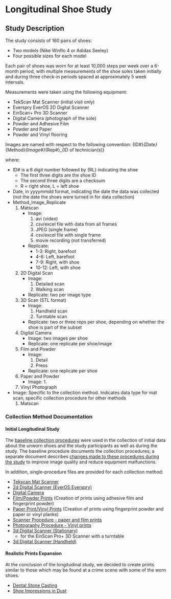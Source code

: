 Longitudinal Shoe Study
================

## Study Description

The study consists of 160 pairs of shoes:
- Two models (Nike Winflo 4 or Adidas Seeley)
- Four possible sizes for each model

Each pair of shoes was worn for at least 10,000 steps per week over a 6-month period, with multiple measurements of the shoe soles taken initially and during three check-in periods spaced at approximately 5 week intervals. 

Measurements were taken using the following equipment:

- TekScan Mat Scanner (initial visit only)
- Everspry EverOS 2D Digital Scanner
- EinScan+ Pro 3D Scanner
- Digital Camera (photograph of the sole)
- Powder and Adhesive Film
- Powder and Paper
- Powder and Vinyl flooring

Images are named with respect to the following convention:
{ID#}_{Date}_{Method}_{Image#}_{Rep#}_{ID of technician(s)}

where:
- ID# is a 6 digit number followed by {RL} indicating the shoe
    - The first three digits are the shoe ID
    - The second three digits are a checksum
    - R = right shoe, L = left shoe
- Date, in yyyymmdd format, indicating the date the data was collected (not the date the shoes were turned in for data collection)
- Method_Image_Replicate
    1. Matscan
        - Image:
            1. avi (video)
            2. csv/excel file with data from all frames
            3. JPEG (single frame)
            4. csv/excel file with single frame
            5. movie recording (not transferred)
        - Replicate:
            - 1-3: Right, barefoot
            - 4-6: Left, barefoot
            - 7-9: Right, with shoe
            - 10-12: Left, with shoe
    2. 2D Digital Scan
        - Image: 
            1. Detailed scan
            2. Walking scan
        - Replicate: two per image type
    3. 3D Scan (STL format)
        - Image:
            1. Handheld scan
            2. Turntable scan
        - Replicate: two or three reps per shoe, depending on whether the shoe is part of the subset
    4. Digital Camera
        - Image: two images per shoe
        - Replicate: one replicate per shoe/image
    5. Film and Powder
        - Image: 
            1. Detail
            2. Press
        - Replicate: one replicate per shoe
    6. Paper and Powder
        - Image: 
            1. 
    7. Vinyl Photograph
- Image: Specific to the collection method. Indicates data type for mat scan, specific collection procedure for other methods
    1. Matscan
        
    

### Collection Method Documentation

#### Initial Longitudinal Study

The [baseline collection
procedures](Collection_Procedures/Documentation/Methods-Techniques-Shoe.pdf)
were used in the collection of initial data about the unworn shoes and
the study participants as well as during the study. The baseline
procedure documents the collection procedures; a separate document
describes [changes made to these procedures during the
study](Collection_Procedures/Documentation/Procedure.pdf) to improve
image quality and reduce equipment malfunctions.

In addition, single-procedure files are provided for each collection
method:

  - [Tekscan Mat
    Scanner](Collection_Procedures/Documentation/Tekscan_Mat_Scanner.pdf)
  - [2d Digital Scanner (EverOS
    Everspry)](Collection_Procedures/Documentation/2d_Digital_Scanner_Everos.pdf)
  - [Digital
    Camera](Collection_Procedures/Documentation/Digital_Camera.pdf)
  - [Film/Powder
    Prints](Collection_Procedures/Documentation/Film_Powder_Print.pdf)
    (Creation of prints using adhesive film and fingerprint powder)
  - [Paper Print/Vinyl
    Prints](Collection_Procedures/Documentation/Paper_Vinyl_Print.pdf)
    (Creation of prints using fingerprint powder and paper or vinyl
    planks)
  - [Scanner Procedure - paper and film
    prints](Collection_Procedures/Documentation/Scanning_Film_Paper_Prints.pdf)
  - [Photography Procedure - Vinyl
    prints](Collection_Procedures/Documentation/Vinyl_Photos.pdf)
  - [3d Digital Scanner
    (Stationary)](Collection_Procedures/Documentation/3dScanner_Turntable.pdf)
    - for the EinScan Pro+ 3D Scanner with a turntable
  - [3d Digital Scanner
    (Handheld)](Collection_Procedures/Documentation/3dScanner_Handheld.pdf)

#### Realistic Prints Expansion

At the conclusion of the longitudinal study, we decided to create prints
similar to those which may be found at a crime scene with some of the
worn shoes.

  - [Dental Stone
    Casting](Collection_Procedures/Documentation/Casting-Procedure.pdf)
  - [Shoe Impressions in
    Dust](Collection_Procedures/Documentation/Shoe-Impressions-in-Dust-Photography-and-Lifting-Procedure.pdf)

